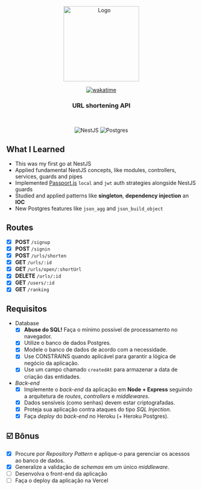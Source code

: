 <div align="center">
  
  <a href="https://celso-trackit.vercel.app/" target="_blank">
    <img src="https://free-url-shortener.rb.gy/url-shortener.png" alt="Logo" width="200">
  </a>
  
[![wakatime](https://wakatime.com/badge/user/8a52c0fd-ec78-403a-81d0-07c674c564b3/project/2b871bd2-1f1a-4d78-89fd-0559e408ad41.svg)](https://wakatime.com/badge/user/8a52c0fd-ec78-403a-81d0-07c674c564b3/project/2b871bd2-1f1a-4d78-89fd-0559e408ad41)
  
  <h3 align="center">
     URL shortening API
  </h3>
    <br />
  
  <div align="center">

   ![NestJS](https://img.shields.io/badge/nestjs-%23E0234E.svg?logo=nestjs&logoColor=white&style=for-the-badge)
   ![Postgres](https://img.shields.io/badge/PostgreSQL-316192?style=for-the-badge&logo=postgresql&logoColor=white)

  </div>
  
</div>

## What I Learned
  
  - This was my first go at NestJS
  - Applied fundamental NestJS concepts, like modules, controllers, services, guards and pipes
  - Implemented [Passport.js](https://www.passportjs.org/) `local` and `jwt` auth strategies alongside NestJS guards
  - Studied and applied patterns like **singleton**, **dependency injection** an **IOC**
  - New Postgres features like `json_agg` and `json_build_object`
   
## Routes

  - [X] **POST** `/signup`
  - [X] **POST** `/signin`
  - [X] **POST** `/urls/shorten`
  - [X] **GET** `/urls/:id`
  - [X] **GET** `/urls/open/:shortUrl`
  - [X] **DELETE** `/urls/:id`
  - [X] **GET** `/users/:id`
  - [X] **GET** `/ranking`

## Requisitos

- Database
  - [X]  **Abuse do SQL!** Faça o mínimo possível de processamento no navegador.
  - [X]  Utilize o banco de dados Postgres.
  - [X]  Modele o banco de dados de acordo com a necessidade.
  - [X]  Use CONSTRAINS quando aplicável para garantir a lógica de negócio da aplicação.
  - [X]  Use um campo chamado `createdAt` para armazenar a data de criação das entidades.
- *Back-end*
  - [X]  Implemente o *back-end* da aplicação em **Node + Express** seguindo a arquitetura de *routes*, *controllers* e *middlewares*.
  - [X]  Dados sensíveis (como senhas) devem estar criptografadas.
  - [X]  Proteja sua aplicação contra ataques do tipo *SQL Injection*.
  - [X]  Faça *deploy* do *back-end* no Heroku (+ Heroku Postgres).

## ☑️ Bônus

  - [X]  Procure por *Repository Pattern* e aplique-o para gerenciar os acessos ao banco de dados.
  - [X]  Generalize a validação de *schemas* em um único *middleware*.
  - [ ]  Desenvolva o front-end da aplicação 
  - [ ]  Faça o deploy da aplicação na Vercel
